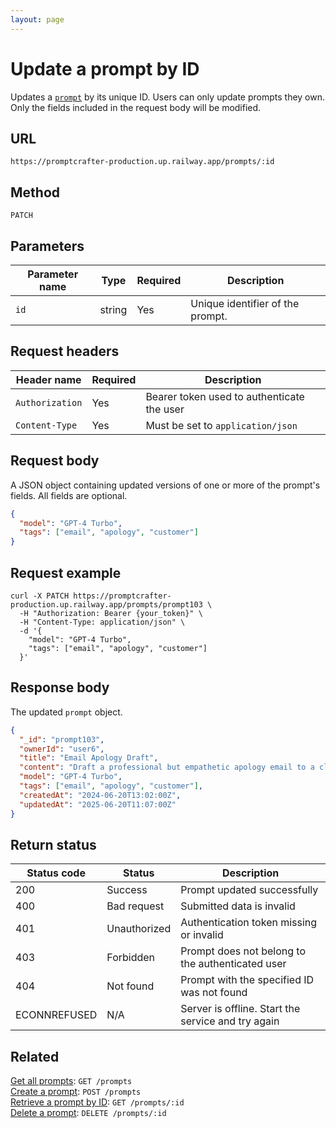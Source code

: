 ```yaml
---
layout: page
---
```


# Update a prompt by ID

Updates a [`prompt`](../resources/prompt.md) by its unique ID. Users can only update prompts they own. Only the fields included in the request body will be modified.

## URL

```text
https://promptcrafter-production.up.railway.app/prompts/:id
```

## Method

`PATCH`

## Parameters

| Parameter name | Type   | Required | Description                       |
|----------------|--------|----------|-----------------------------------|
| `id`           | string | Yes      | Unique identifier of the prompt. |

## Request headers

| Header name     | Required | Description                                |
|-----------------|----------|--------------------------------------------|
| `Authorization` | Yes      | Bearer token used to authenticate the user |
| `Content-Type`  | Yes      | Must be set to `application/json`          |

## Request body

A JSON object containing updated versions of one or more of the prompt's fields. All fields are optional.

```json
{    
  "model": "GPT-4 Turbo",
  "tags": ["email", "apology", "customer"]
}
```

## Request example

```shell
curl -X PATCH https://promptcrafter-production.up.railway.app/prompts/prompt103 \
  -H "Authorization: Bearer {your_token}" \
  -H "Content-Type: application/json" \
  -d '{    
    "model": "GPT-4 Turbo",
    "tags": ["email", "apology", "customer"]
  }'
```

## Response body

The updated `prompt` object.

```json
{
  "_id": "prompt103",
  "ownerId": "user6",
  "title": "Email Apology Draft",
  "content": "Draft a professional but empathetic apology email to a client whose order was delayed. Clearly acknowledge the issue, accept responsibility, and offer a practical solution or compensation to rebuild trust and customer satisfaction.",
  "model": "GPT-4 Turbo",
  "tags": ["email", "apology", "customer"],
  "createdAt": "2024-06-20T13:02:00Z",
  "updatedAt": "2025-06-20T11:07:00Z"
}
```

## Return status

| Status code  | Status       | Description                                        |
|--------------|--------------|----------------------------------------------------|
| 200          | Success      | Prompt updated successfully                        |
| 400          | Bad request  | Submitted data is invalid                          |
| 401          | Unauthorized | Authentication token missing or invalid            |
| 403          | Forbidden    | Prompt does not belong to the authenticated user   |
| 404          | Not found    | Prompt with the specified ID was not found         |
| ECONNREFUSED | N/A          | Server is offline. Start the service and try again |

## Related

[Get all prompts](get-prompts.md): `GET /prompts`  
[Create a prompt](post-prompts.md): `POST /prompts`  
[Retrieve a prompt by ID](get-prompts-id.md): `GET /prompts/:id`  
[Delete a prompt](delete-prompts-id.md): `DELETE /prompts/:id`
